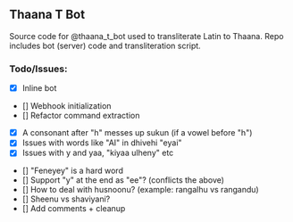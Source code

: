 ## Thaana T Bot

Source code for @thaana_t_bot used to transliterate Latin to Thaana. Repo includes bot (server) code and transliteration script.

### Todo/Issues:

- [x] Inline bot
- [] Webhook initialization
- [] Refactor command extraction
- [x] A consonant after "h" messes up sukun (if a vowel before "h")
- [x] Issues with words like "AI" in dhivehi "eyai"
- [x] Issues with y and yaa, "kiyaa ulheny" etc
- [] "Feneyey" is a hard word
- [] Support "y" at the end as "ee"? (conflicts the above)
- [] How to deal with husnoonu? (example: rangalhu vs rangandu)
- [] Sheenu vs shaviyani?
- [] Add comments + cleanup
